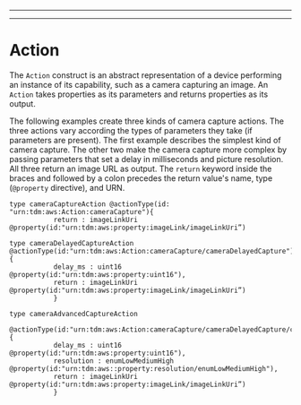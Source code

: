 --------

--------

# Action<a name="iot-tg-models-tdm-iot-action"></a>

The `Action` construct is an abstract representation of a device performing an instance of its capability, such as a camera capturing an image\. An `Action` takes properties as its parameters and returns properties as its output\.

The following examples create three kinds of camera capture actions\. The three actions vary according the types of parameters they take \(if parameters are present\)\. The first example describes the simplest kind of camera capture\. The other two make the camera capture more complex by passing parameters that set a delay in milliseconds and picture resolution\. All three return an image URL as output\. The `return` keyword inside the braces and followed by a colon precedes the return value's name, type \(`@property` directive\), and URN\.

```
type cameraCaptureAction @actionType(id: "urn:tdm:aws:Action:cameraCapture"){
           return : imageLinkUri @property(id:"urn:tdm:aws:property:imageLink/imageLinkUri”)

type cameraDelayedCaptureAction @actionType(id:"urn:tdm:aws:Action:cameraCapture/cameraDelayedCapture")   {
           delay_ms : uint16 @property(id:"urn:tdm:aws:property:uint16"),
           return : imageLinkUri @property(id:"urn:tdm:aws:property:imageLink/imageLinkUri”)
           }

type cameraAdvancedCaptureAction 
        @actionType(id:"urn:tdm:aws:Action:cameraCapture/cameraDelayedCapture/cameraAdvancedCapture") {
           delay_ms : uint16 @property(id:"urn:tdm:aws:property:uint16"), 
           resolution : enumLowMediumHigh @property(id:"urn:tdm:aws::property:resolution/enumLowMediumHigh"),
           return : imageLinkUri @property(id:"urn:tdm:aws:property:imageLink/imageLinkUri”)         
           }
```